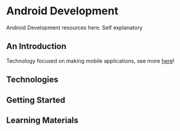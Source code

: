# Android Development

Android Development resources here. Self explanatory

## An Introduction

Technology focused on making mobile applications, see more [here](https://developer.android.com/)!

## Technologies

## Getting Started

## Learning Materials
